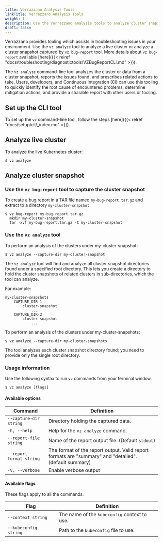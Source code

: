 ```yaml
---
title: Verrazzano Analysis Tools
linkTitle: Verrazzano Analysis Tools
weight: 1
description: Use the Verrazzano analysis tools to analyze cluster snapshots
draft: false
---
```



Verrazzano provides tooling which assists in troubleshooting issues in your environment. 
Use the `vz analyze` tool to analyze a live cluster or analyze a cluster snapshot captured by `vz bug-report` tool. More details about `vz bug-report` available [here]({{< relref "docs/troubleshooting/diagnostictools/VZBugReportCLI.md" >}}).

The `vz analyze` command-line tool analyzes the cluster or data from a cluster snapshot, reports the issues found, and prescribes related actions to take. Users,
developers, and Continuous Integration (CI) can use this tooling to quickly identify the root cause of encountered problems, determine mitigation actions, and provide a sharable report with other users or tooling.

## Set up the CLI tool
To set up the `vz` command-line tool, follow the steps [here]({{< relref "docs/setup/cli/_index.md" >}}).


## Analyze live  cluster
To analyze the live Kubernetes cluster:
```shell
$ vz analyze
```

## Analyze cluster snapshot

### Use the `vz bug-report` tool to capture the cluster snapshot

To create a bug report in a TAR file named `my-bug-report.tar.gz` and extract to a directory `my-cluster-snapshot`:
```shell
$ vz bug-report my-bug-report.tar.gz
  mkdir my-cluster-snapshot
  tar -xvf my-bug-report.tar.gz -C my-cluster-snapshot
```

### Use the `vz analyze` tool

To perform an analysis of the clusters under my-cluster-snapshot:
```shell
$ vz analyze --capture-dir my-cluster-snapshot
```

The `vz analyze` tool will find and analyze all cluster snapshot directories found under a specified root directory. This lets you create a directory to hold the cluster snapshots of related clusters in sub-directories, which the tool can analyze.

For example:

    my-cluster-snapshots
        CAPTURE_DIR-1
            cluster-snapshot
                ...
        CAPTURE_DIR-2
            cluster-snapshot
                ...

To perform an analysis of the clusters under my-cluster-snapshots:
```shell
$ vz analyze --capture-dir my-cluster-snapshots
```

The tool analyzes each cluster snapshot directory found; you need to provide only the single root directory.


### Usage information

Use the following syntax to run `vz` commands from your terminal window.
```shell
$ vz analyze [flags]
```

#### Available options

| Command                  | Definition                                                                                            |
|--------------------------|-------------------------------------------------------------------------------------------------------|
| `--capture-dir string`   | Directory holding the captured data.                                                                  |
| `-h, --help`             | Help for the `vz analyze` command.                                                                    |
| `--report-file string`   | Name of the report output file. (Default `stdout`)                                                    |
| `--report-format string` | The format of the report output. Valid report formats are "summary" and "detailed". (default summary) |
| `-v, --verbose`          | Enable verbose output                                                                                 |

#### Available flags

These flags apply to all the commands.

| Flag                  | Definition                                   |
|-----------------------|----------------------------------------------|
| `--context string`    | The name of the `kubeconfig` context to use. |
| `--kubeconfig string` | Path to the `kubeconfig` file to use.        |
